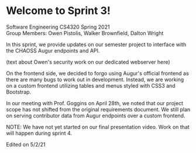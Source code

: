 # Welcome to Sprint 3!  
Software Engineering CS4320 Spring 2021  
Group Members: Owen Pistolis, Walker Brownfield, Dalton Wright  

In this sprint, we provide updates on our semester project to interface with the CHAOSS Augur endpoints and API.  

(text about Owen's security work on our dedicated webserver here)  

On the frontend side, we decided to forgo using Augur's official frontend as there are many bugs to work out in development. Instead, we are working on a custom frontend utilizing tables and menus styled with CSS3 and Bootstrap.  

In our meeting with Prof. Goggins on April 28th, we noted that our project scope has not shifted from the original requirements document. We still plan on serving contributor data from Augur endpoints over a custom frontend.  

NOTE: We have not yet started on our final presentation video. Work on that will happen during sprint 4.  

Edited on 5/2/21
